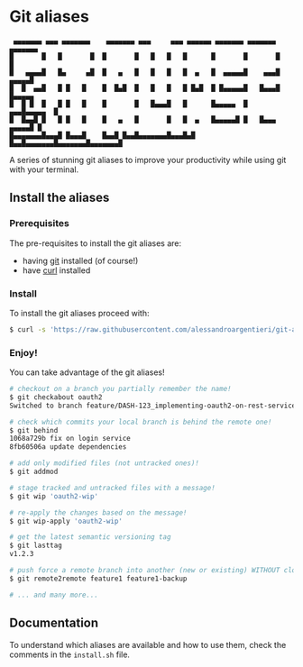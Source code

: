# Git aliases

```text
 ▄▄▄▄▄▄▄ ▄▄▄ ▄▄▄▄▄▄▄    ▄▄▄▄▄▄▄ ▄▄▄     ▄▄▄ ▄▄▄▄▄▄ ▄▄▄▄▄▄▄ ▄▄▄▄▄▄▄ ▄▄▄▄▄▄▄ 
█       █   █       █  █       █   █   █   █      █       █       █       █
█   ▄▄▄▄█   █▄     ▄█  █   ▄   █   █   █   █  ▄   █  ▄▄▄▄▄█    ▄▄▄█  ▄▄▄▄▄█
█  █  ▄▄█   █ █   █    █  █▄█  █   █   █   █ █▄█  █ █▄▄▄▄▄█   █▄▄▄█ █▄▄▄▄▄ 
█  █ █  █   █ █   █    █       █   █▄▄▄█   █      █▄▄▄▄▄  █    ▄▄▄█▄▄▄▄▄  █
█  █▄▄█ █   █ █   █    █   ▄   █       █   █  ▄   █▄▄▄▄▄█ █   █▄▄▄ ▄▄▄▄▄█ █
█▄▄▄▄▄▄▄█▄▄▄█ █▄▄▄█    █▄▄█ █▄▄█▄▄▄▄▄▄▄█▄▄▄█▄█ █▄▄█▄▄▄▄▄▄▄█▄▄▄▄▄▄▄█▄▄▄▄▄▄▄█
```

A series of stunning git aliases to improve your productivity while using git with your terminal.

## Install the aliases

### Prerequisites

The pre-requisites to install the git aliases are:
- having [git]("https://git-scm.com/") installed (of course!)
- have [curl]("https://curl.se") installed

### Install

To install the git aliases proceed with:

```bash
$ curl -s 'https://raw.githubusercontent.com/alessandroargentieri/git-aliases/main/install.sh' | bash
```

### Enjoy!

You can take advantage of the git aliases!

```bash
# checkout on a branch you partially remember the name!
$ git checkabout oauth2
Switched to branch feature/DASH-123_implementing-oauth2-on-rest-services

# check which commits your local branch is behind the remote one!
$ git behind
1068a729b fix on login service
8fb60506a update dependencies

# add only modified files (not untracked ones)!
$ git addmod

# stage tracked and untracked files with a message!
$ git wip 'oauth2-wip'

# re-apply the changes based on the message!
$ git wip-apply 'oauth2-wip'

# get the latest semantic versioning tag
$ git lasttag
v1.2.3

# push force a remote branch into another (new or existing) WITHOUT cloning it locally!
$ git remote2remote feature1 feature1-backup

# ... and many more...
```

## Documentation

To understand which aliases are available and how to use them, check the comments in the `install.sh` file.
